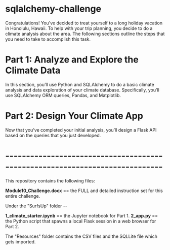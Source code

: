 # sqlalchemy-challenge

Congratulations! You've decided to treat yourself to a long holiday vacation in Honolulu, Hawaii. To help with your trip planning, you decide to do a climate analysis about the area. The following sections outline the steps that you need to take to accomplish this task.

# Part 1: Analyze and Explore the Climate Data

In this section, you’ll use Python and SQLAlchemy to do a basic climate analysis and data exploration of your climate database. Specifically, you’ll use SQLAlchemy ORM queries, Pandas, and Matplotlib.

# Part 2: Design Your Climate App

Now that you’ve completed your initial analysis, you’ll design a Flask API based on the queries that you just developed.

# ----------------------------------------------------------------------------

This repository contains the following files:

**Module10_Challenge.docx** == the FULL and detailed instruction set for this entire challenge.

Under the "SurfsUp" folder --

**1_climate_starter.ipynb** == the Jupyter notebook for Part 1.
**2_app.py** == the Python script that spawns a local Flask session in a web browser for Part 2.

The "Resources" folder contains the CSV files and the SQLLite file which gets imported.
